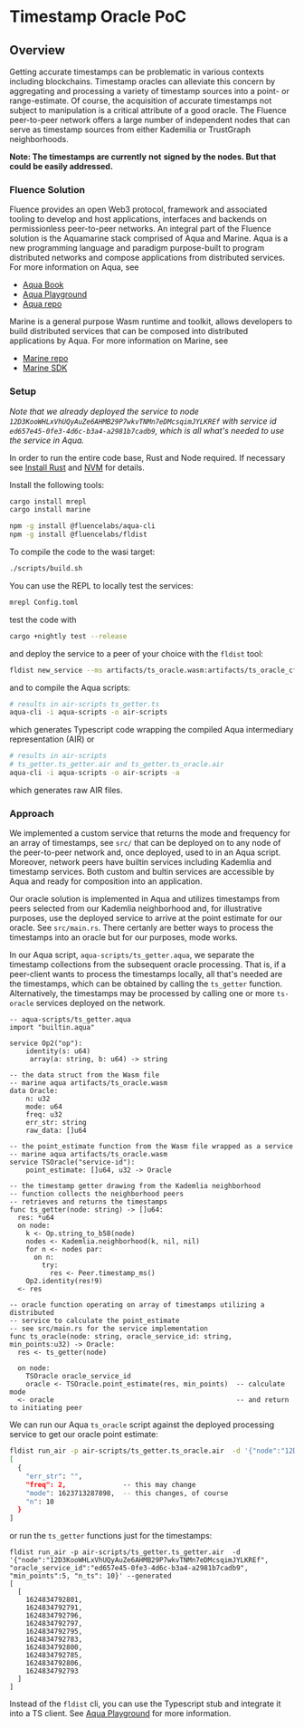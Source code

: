 # Timestamp Oracle PoC

## Overview

Getting accurate timestamps can be problematic in various contexts including blockchains. Timestamp oracles can alleviate this concern by aggregating and processing a variety of timestamp sources into a point- or range-estimate. Of course, the acquisition of accurate timestamps not subject to manipulation is a critical attribute of a good oracle.  The Fluence peer-to-peer network offers a large number of independent nodes that can serve as timestamp sources from either Kademilia or TrustGraph neighborhoods.

**Note: The timestamps are currently** **not** **signed by the nodes. But that could be easily addressed.**

### Fluence Solution

Fluence provides an open Web3 protocol, framework and associated tooling to develop and host applications, interfaces and backends on permissionless peer-to-peer networks. An integral part of the Fluence solution is the Aquamarine stack comprised of Aqua and Marine. Aqua is a new programming language and paradigm purpose-built to program distributed networks and compose applications from distributed services. For more information on Aqua, see

* [Aqua Book](https://app.gitbook.com/@fluence/s/aqua-book/)
* [Aqua Playground](https://github.com/fluencelabs/aqua-playground)
* [Aqua repo](https://github.com/fluencelabs/aqua)


Marine is a general purpose Wasm runtime and toolkit, allows developers to build distributed services that can be composed into distributed applications by Aqua. For more information on Marine, see

* [Marine repo](https://github.com/fluencelabs/marine)
* [Marine SDK](https://github.com/fluencelabs/marine-rs-sdk)

### Setup

*Note that we already deployed the service to node `12D3KooWHLxVhUQyAuZe6AHMB29P7wkvTNMn7eDMcsqimJYLKREf` with service id `ed657e45-0fe3-4d6c-b3a4-a2981b7cadb9`, which is all what's needed to use the service in Aqua.*

In order to run the entire code base, Rust and Node required. If necessary see [Install Rust](https://www.rust-lang.org/tools/install) and [NVM](https://github.com/nvm-sh/nvm) for details.

Install the following tools:

```bash
cargo install mrepl 
cargo install marine

npm -g install @fluencelabs/aqua-cli
npm -g install @fluencelabs/fldist
```

To compile the code to the wasi target:

```bash
./scripts/build.sh
```

You can use the REPL to locally test the services:

```bash
mrepl Config.toml
```

test the code with

```bash
cargo +nightly test --release
```

and deploy the service to a peer of your choice with the `fldist` tool:

```bash
fldist new_service --ms artifacts/ts_oracle.wasm:artifacts/ts_oracle_cfg.json --name ts-consensus --verbose
```

and to compile the Aqua scripts:

```bash
# results in air-scripts ts_getter.ts
aqua-cli -i aqua-scripts -o air-scripts 
```

which generates Typescript code wrapping the compiled Aqua intermediary representation (AIR) or 

```bash
# results in air-scripts 
# ts_getter.ts_getter.air and ts_getter.ts_oracle.air
aqua-cli -i aqua-scripts -o air-scripts -a
```

which generates raw AIR files.

### Approach

We implemented a custom service that returns the mode and frequency for an array of timestamps, see `src/` that can be deployed on to any node of the peer-to-peer network and, once deployed, used to in an Aqua script. Moreover, network peers have builtin services including Kademlia and timestamp services. Both custom and bultin services are accessible by Aqua and ready for composition into an application.

Our oracle solution is implemented in Aqua and utilizes timestamps from peers selected from our Kademlia neighborhood and, for illustrative purposes, use the deployed service to arrive at the point estimate for our oracle. See `src/main.rs`. There certanly are better ways to process the timestamps into an oracle but for our purposes, mode works.

In our Aqua script, `aqua-scripts/ts_getter.aqua`, we separate the timestamp collections from the subsequent oracle processing. That is, if a peer-client wants to process the timestamps locally, all that's needed are the timestamps, which can be obtained by calling the `ts_getter` function. Alternatively, the timestamps may be processed by calling one or more `ts-oracle` services deployed on the network.

```aqua
-- aqua-scripts/ts_getter.aqua
import "builtin.aqua"

service Op2("op"):
    identity(s: u64)
     array(a: string, b: u64) -> string

-- the data struct from the Wasm file
-- marine aqua artifacts/ts_oracle.wasm
data Oracle:
    n: u32
    mode: u64
    freq: u32
    err_str: string
    raw_data: []u64

-- the point_estimate function from the Wasm file wrapped as a service
-- marine aqua artifacts/ts_oracle.wasm
service TSOracle("service-id"):
    point_estimate: []u64, u32 -> Oracle

-- the timestamp getter drawing from the Kademlia neighborhood
-- function collects the neighborhood peers
-- retrieves and returns the timestamps 
func ts_getter(node: string) -> []u64:
  res: *u64
  on node:
    k <- Op.string_to_b58(node)
    nodes <- Kademlia.neighborhood(k, nil, nil)
    for n <- nodes par:
      on n:
        try:
          res <- Peer.timestamp_ms()
    Op2.identity(res!9)
  <- res

-- oracle function operating on array of timestamps utilizing a distributed
-- service to calculate the point_estimate
-- see src/main.rs for the service implementation
func ts_oracle(node: string, oracle_service_id: string, min_points:u32) -> Oracle:
  res <- ts_getter(node)
  
  on node:
    TSOracle oracle_service_id
    oracle <- TSOracle.point_estimate(res, min_points)  -- calculate mode 
  <- oracle                                             -- and return to initiating peer
```

We can run our Aqua `ts_oracle` script against the deployed processing service to get our oracle point estimate:

```bash
fldist run_air -p air-scripts/ts_getter.ts_oracle.air  -d '{"node":"12D3KooWHLxVhUQyAuZe6AHMB29P7wkvTNMn7eDMcsqimJYLKREf", "oracle_service_id":"ed657e45-0fe3-4d6c-b3a4-a2981b7cadb9", "min_points":5}' --generated
[
  {
    "err_str": "",
    "freq": 2,              -- this may change
    "mode": 1623713287898,  -- this changes, of course
    "n": 10
  }
]
```

or run the `ts_getter` functions just for the timestamps:

```aqua
fldist run_air -p air-scripts/ts_getter.ts_getter.air  -d '{"node":"12D3KooWHLxVhUQyAuZe6AHMB29P7wkvTNMn7eDMcsqimJYLKREf", "oracle_service_id":"ed657e45-0fe3-4d6c-b3a4-a2981b7cadb9", "min_points":5, "n_ts": 10}' --generated
[
  [
    1624834792801,
    1624834792791,
    1624834792796,
    1624834792797,
    1624834792795,
    1624834792783,
    1624834792800,
    1624834792785,
    1624834792806,
    1624834792793
  ]
]
```

Instead of the `fldist`  cli, you can use the Typescript stub and integrate it into a TS client. See [Aqua Playground](https://github.com/fluencelabs/aqua-playground) for more information.
